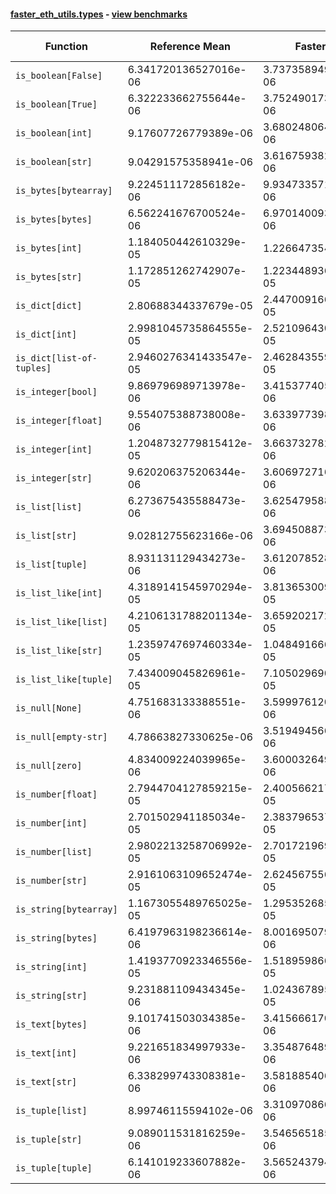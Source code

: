 #### [faster_eth_utils.types](https://github.com/BobTheBuidler/faster-eth-utils/blob/master/faster_eth_utils/types.py) - [view benchmarks](https://github.com/BobTheBuidler/faster-eth-utils/blob/master/benchmarks/test_types_benchmarks.py)

| Function | Reference Mean | Faster Mean | % Change | Speedup (%) | x Faster | Faster |
|----------|---------------|-------------|----------|-------------|----------|--------|
| `is_boolean[False]` | 6.341720136527016e-06 | 3.7373589491901467e-06 | 41.07% | 69.68% | 1.70x | ✅ |
| `is_boolean[True]` | 6.322233662755644e-06 | 3.7524901731201943e-06 | 40.65% | 68.48% | 1.68x | ✅ |
| `is_boolean[int]` | 9.17607726779389e-06 | 3.6802480642721676e-06 | 59.89% | 149.33% | 2.49x | ✅ |
| `is_boolean[str]` | 9.04291575358941e-06 | 3.616759382797259e-06 | 60.00% | 150.03% | 2.50x | ✅ |
| `is_bytes[bytearray]` | 9.224511172856182e-06 | 9.934733571653287e-06 | -7.70% | -7.15% | 0.93x | ❌ |
| `is_bytes[bytes]` | 6.562241676700524e-06 | 6.970140093699338e-06 | -6.22% | -5.85% | 0.94x | ❌ |
| `is_bytes[int]` | 1.184050442610329e-05 | 1.2266473546934e-05 | -3.60% | -3.47% | 0.97x | ❌ |
| `is_bytes[str]` | 1.172851262742907e-05 | 1.2234489369204868e-05 | -4.31% | -4.14% | 0.96x | ❌ |
| `is_dict[dict]` | 2.80688344337679e-05 | 2.4470091667257296e-05 | 12.82% | 14.71% | 1.15x | ✅ |
| `is_dict[int]` | 2.9981045735864555e-05 | 2.521096430169366e-05 | 15.91% | 18.92% | 1.19x | ✅ |
| `is_dict[list-of-tuples]` | 2.9460276341433547e-05 | 2.4628435598231166e-05 | 16.40% | 19.62% | 1.20x | ✅ |
| `is_integer[bool]` | 9.869796989713978e-06 | 3.415377405341981e-06 | 65.40% | 188.98% | 2.89x | ✅ |
| `is_integer[float]` | 9.554075388738008e-06 | 3.6339773987537545e-06 | 61.96% | 162.91% | 2.63x | ✅ |
| `is_integer[int]` | 1.2048732779815412e-05 | 3.6637327829056445e-06 | 69.59% | 228.86% | 3.29x | ✅ |
| `is_integer[str]` | 9.620206375206344e-06 | 3.6069727163361705e-06 | 62.51% | 166.71% | 2.67x | ✅ |
| `is_list[list]` | 6.273675435588473e-06 | 3.6254795883475765e-06 | 42.21% | 73.04% | 1.73x | ✅ |
| `is_list[str]` | 9.02812755623166e-06 | 3.6945088732351192e-06 | 59.08% | 144.37% | 2.44x | ✅ |
| `is_list[tuple]` | 8.931131129434273e-06 | 3.612078528238917e-06 | 59.56% | 147.26% | 2.47x | ✅ |
| `is_list_like[int]` | 4.3189141545970294e-05 | 3.813653009995694e-05 | 11.70% | 13.25% | 1.13x | ✅ |
| `is_list_like[list]` | 4.2106131788201134e-05 | 3.6592021728848116e-05 | 13.10% | 15.07% | 1.15x | ✅ |
| `is_list_like[str]` | 1.2359747697460334e-05 | 1.0484916663670974e-05 | 15.17% | 17.88% | 1.18x | ✅ |
| `is_list_like[tuple]` | 7.434009045826961e-05 | 7.105029690728826e-05 | 4.43% | 4.63% | 1.05x | ✅ |
| `is_null[None]` | 4.751683133388551e-06 | 3.5999761201350302e-06 | 24.24% | 31.99% | 1.32x | ✅ |
| `is_null[empty-str]` | 4.78663827330625e-06 | 3.519494566513463e-06 | 26.47% | 36.00% | 1.36x | ✅ |
| `is_null[zero]` | 4.834009224039965e-06 | 3.6000326495850537e-06 | 25.53% | 34.28% | 1.34x | ✅ |
| `is_number[float]` | 2.7944704127859215e-05 | 2.4005662170856797e-05 | 14.10% | 16.41% | 1.16x | ✅ |
| `is_number[int]` | 2.701502941185034e-05 | 2.3837965374436395e-05 | 11.76% | 13.33% | 1.13x | ✅ |
| `is_number[list]` | 2.9802213258706992e-05 | 2.7017219699564248e-05 | 9.34% | 10.31% | 1.10x | ✅ |
| `is_number[str]` | 2.9161063109652474e-05 | 2.6245675569579774e-05 | 10.00% | 11.11% | 1.11x | ✅ |
| `is_string[bytearray]` | 1.1673055489765025e-05 | 1.2953526850239684e-05 | -10.97% | -9.89% | 0.90x | ❌ |
| `is_string[bytes]` | 6.4197963198236614e-06 | 8.001695079224636e-06 | -24.64% | -19.77% | 0.80x | ❌ |
| `is_string[int]` | 1.4193770923346556e-05 | 1.5189598663923405e-05 | -7.02% | -6.56% | 0.93x | ❌ |
| `is_string[str]` | 9.231881109434345e-06 | 1.0243678959888002e-05 | -10.96% | -9.88% | 0.90x | ❌ |
| `is_text[bytes]` | 9.101741503034385e-06 | 3.4156661701635744e-06 | 62.47% | 166.47% | 2.66x | ✅ |
| `is_text[int]` | 9.221651834997933e-06 | 3.3548764893420302e-06 | 63.62% | 174.87% | 2.75x | ✅ |
| `is_text[str]` | 6.338299743308381e-06 | 3.5818854062009066e-06 | 43.49% | 76.95% | 1.77x | ✅ |
| `is_tuple[list]` | 8.99746115594102e-06 | 3.310970866702199e-06 | 63.20% | 171.75% | 2.72x | ✅ |
| `is_tuple[str]` | 9.089011531816259e-06 | 3.5465651857648846e-06 | 60.98% | 156.28% | 2.56x | ✅ |
| `is_tuple[tuple]` | 6.141019233607882e-06 | 3.565243794984271e-06 | 41.94% | 72.25% | 1.72x | ✅ |
